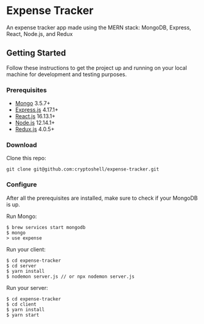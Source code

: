 # Expense Tracker

An expense tracker app made using the MERN stack: MongoDB, Express, React, Node.js, and Redux

## Getting Started

Follow these instructions to get the project up and running on your local machine for development and testing purposes.

### Prerequisites

* [Mongo](https://www.mongodb.com/) 3.5.7+
* [Express.js](https://expressjs.com/) 4.17.1+
* [React.js](https://reactjs.org/) 16.13.1+
* [Node.js](https://nodejs.org/en/) 12.14.1+
* [Redux.js](https://redux.js.org/) 4.0.5+

### Download

Clone this repo:

```
git clone git@github.com:cryptoshell/expense-tracker.git
```

### Configure

After all the prerequisites are installed, make sure to check if your MongoDB is up.

Run Mongo:
```
$ brew services start mongodb
$ mongo
> use expense
```

Run your client:
```
$ cd expense-tracker
$ cd server
$ yarn install
$ nodemon server.js // or npx nodemon server.js
```

Run your server:
```
$ cd expense-tracker
$ cd client
$ yarn install
$ yarn start
```

